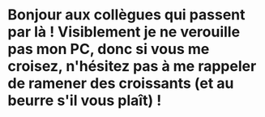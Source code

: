 # Bonjour aux collègues qui passent par là ! Visiblement je ne verouille pas mon PC, donc si vous me croisez, n'hésitez pas à me rappeler de ramener des croissants (et au beurre s'il vous plaît) !
